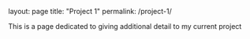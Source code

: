 layout: page
title: "Project 1"
permalink: /project-1/

This is a page dedicated to giving additional detail to my current project
